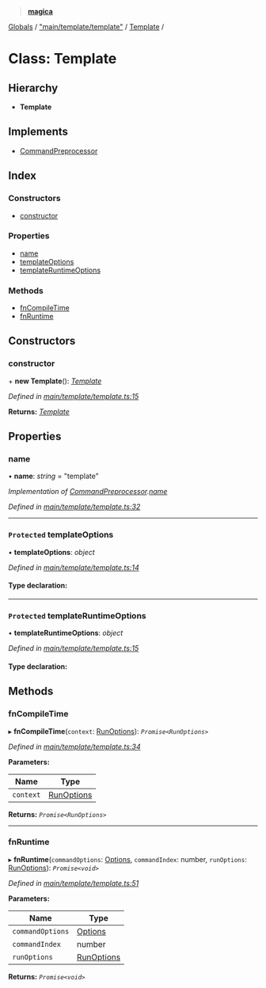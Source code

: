 > **[magica](../README.md)**

[Globals](../README.md) / ["main/template/template"](../modules/_main_template_template_.md) / [Template](_main_template_template_.template.md) /

# Class: Template

## Hierarchy

* **Template**

## Implements

* [CommandPreprocessor](../interfaces/_types_.commandpreprocessor.md)

## Index

### Constructors

* [constructor](_main_template_template_.template.md#constructor)

### Properties

* [name](_main_template_template_.template.md#name)
* [templateOptions](_main_template_template_.template.md#protected-templateoptions)
* [templateRuntimeOptions](_main_template_template_.template.md#protected-templateruntimeoptions)

### Methods

* [fnCompileTime](_main_template_template_.template.md#fncompiletime)
* [fnRuntime](_main_template_template_.template.md#fnruntime)

## Constructors

###  constructor

\+ **new Template**(): *[Template](_main_template_template_.template.md)*

*Defined in [main/template/template.ts:15](https://github.com/cancerberoSgx/magica/blob/48e3aa5/src/main/template/template.ts#L15)*

**Returns:** *[Template](_main_template_template_.template.md)*

## Properties

###  name

• **name**: *string* = "template"

*Implementation of [CommandPreprocessor](../interfaces/_types_.commandpreprocessor.md).[name](../interfaces/_types_.commandpreprocessor.md#name)*

*Defined in [main/template/template.ts:32](https://github.com/cancerberoSgx/magica/blob/48e3aa5/src/main/template/template.ts#L32)*

___

### `Protected` templateOptions

• **templateOptions**: *object*

*Defined in [main/template/template.ts:14](https://github.com/cancerberoSgx/magica/blob/48e3aa5/src/main/template/template.ts#L14)*

#### Type declaration:

___

### `Protected` templateRuntimeOptions

• **templateRuntimeOptions**: *object*

*Defined in [main/template/template.ts:15](https://github.com/cancerberoSgx/magica/blob/48e3aa5/src/main/template/template.ts#L15)*

#### Type declaration:

## Methods

###  fnCompileTime

▸ **fnCompileTime**(`context`: [RunOptions](../interfaces/_types_.runoptions.md)): *`Promise<RunOptions>`*

*Defined in [main/template/template.ts:34](https://github.com/cancerberoSgx/magica/blob/48e3aa5/src/main/template/template.ts#L34)*

**Parameters:**

Name | Type |
------ | ------ |
`context` | [RunOptions](../interfaces/_types_.runoptions.md) |

**Returns:** *`Promise<RunOptions>`*

___

###  fnRuntime

▸ **fnRuntime**(`commandOptions`: [Options](../interfaces/_types_.options.md), `commandIndex`: number, `runOptions`: [RunOptions](../interfaces/_types_.runoptions.md)): *`Promise<void>`*

*Defined in [main/template/template.ts:51](https://github.com/cancerberoSgx/magica/blob/48e3aa5/src/main/template/template.ts#L51)*

**Parameters:**

Name | Type |
------ | ------ |
`commandOptions` | [Options](../interfaces/_types_.options.md) |
`commandIndex` | number |
`runOptions` | [RunOptions](../interfaces/_types_.runoptions.md) |

**Returns:** *`Promise<void>`*
